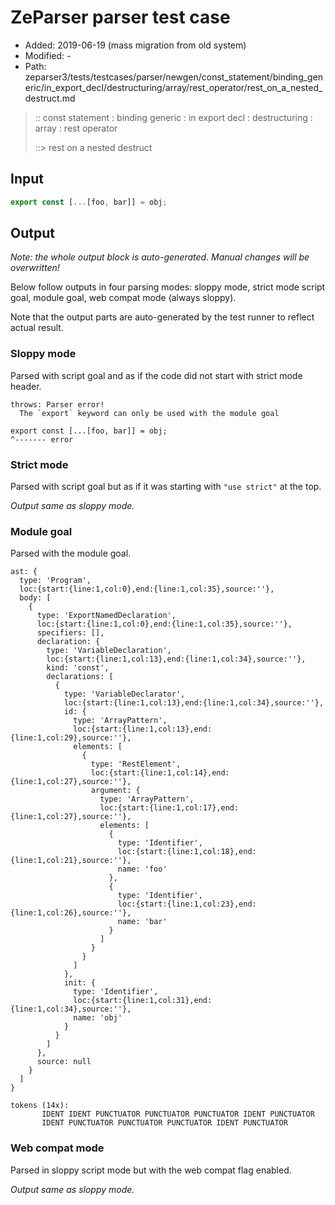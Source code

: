 # ZeParser parser test case

- Added: 2019-06-19 (mass migration from old system)
- Modified: -
- Path: zeparser3/tests/testcases/parser/newgen/const_statement/binding_generic/in_export_decl/destructuring/array/rest_operator/rest_on_a_nested_destruct.md

> :: const statement : binding generic : in export decl : destructuring : array : rest operator
>
> ::> rest on a nested destruct

## Input

`````js
export const [...[foo, bar]] = obj;
`````

## Output

_Note: the whole output block is auto-generated. Manual changes will be overwritten!_

Below follow outputs in four parsing modes: sloppy mode, strict mode script goal, module goal, web compat mode (always sloppy).

Note that the output parts are auto-generated by the test runner to reflect actual result.

### Sloppy mode

Parsed with script goal and as if the code did not start with strict mode header.

`````
throws: Parser error!
  The `export` keyword can only be used with the module goal

export const [...[foo, bar]] = obj;
^------- error
`````

### Strict mode

Parsed with script goal but as if it was starting with `"use strict"` at the top.

_Output same as sloppy mode._

### Module goal

Parsed with the module goal.

`````
ast: {
  type: 'Program',
  loc:{start:{line:1,col:0},end:{line:1,col:35},source:''},
  body: [
    {
      type: 'ExportNamedDeclaration',
      loc:{start:{line:1,col:0},end:{line:1,col:35},source:''},
      specifiers: [],
      declaration: {
        type: 'VariableDeclaration',
        loc:{start:{line:1,col:13},end:{line:1,col:34},source:''},
        kind: 'const',
        declarations: [
          {
            type: 'VariableDeclarator',
            loc:{start:{line:1,col:13},end:{line:1,col:34},source:''},
            id: {
              type: 'ArrayPattern',
              loc:{start:{line:1,col:13},end:{line:1,col:29},source:''},
              elements: [
                {
                  type: 'RestElement',
                  loc:{start:{line:1,col:14},end:{line:1,col:27},source:''},
                  argument: {
                    type: 'ArrayPattern',
                    loc:{start:{line:1,col:17},end:{line:1,col:27},source:''},
                    elements: [
                      {
                        type: 'Identifier',
                        loc:{start:{line:1,col:18},end:{line:1,col:21},source:''},
                        name: 'foo'
                      },
                      {
                        type: 'Identifier',
                        loc:{start:{line:1,col:23},end:{line:1,col:26},source:''},
                        name: 'bar'
                      }
                    ]
                  }
                }
              ]
            },
            init: {
              type: 'Identifier',
              loc:{start:{line:1,col:31},end:{line:1,col:34},source:''},
              name: 'obj'
            }
          }
        ]
      },
      source: null
    }
  ]
}

tokens (14x):
       IDENT IDENT PUNCTUATOR PUNCTUATOR PUNCTUATOR IDENT PUNCTUATOR
       IDENT PUNCTUATOR PUNCTUATOR PUNCTUATOR IDENT PUNCTUATOR
`````


### Web compat mode

Parsed in sloppy script mode but with the web compat flag enabled.

_Output same as sloppy mode._
